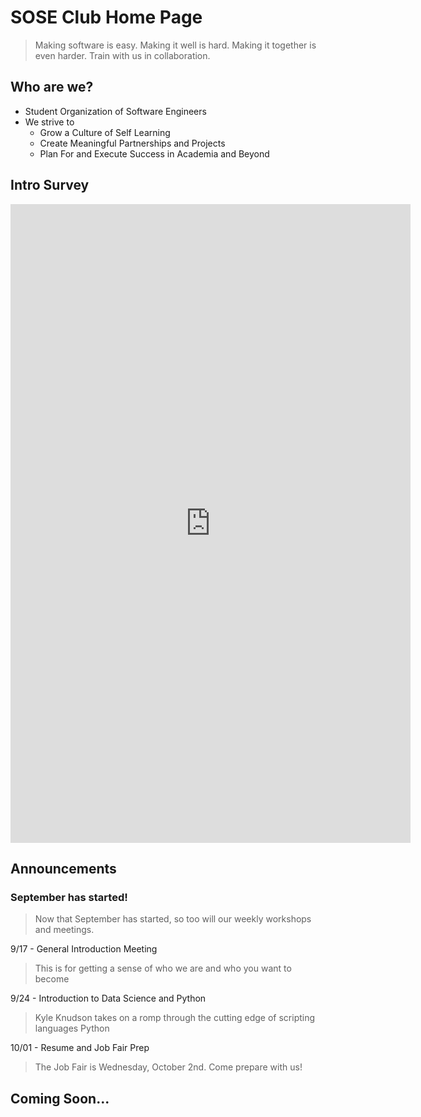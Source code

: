# SOSE Club Home Page

> Making software is easy. 
> Making it well is hard. 
> Making it together is even harder. 
> Train with us in collaboration.


## Who are we?
- Student Organization of Software Engineers
- We strive to
	- Grow a Culture of Self Learning 
	- Create Meaningful Partnerships and Projects 
	- Plan For and Execute Success in Academia and Beyond

## Intro Survey

<html>
<iframe src="https://docs.google.com/forms/d/e/1FAIpQLSexFNvO_XONfWyce429YR5AnNB6hRnzxl0-SACJSj5leUy2dA/viewform?embedded=true" width="640" height="1022" frameborder="0" marginheight="0" marginwidth="0">Loading…</iframe>
</html>


## Announcements

### September has started!

> Now that September has started, so too will our weekly workshops and meetings. 


9/17 - General Introduction Meeting

> This is for getting a sense of who we are and who you want to become


9/24 - Introduction to Data Science and Python

> Kyle Knudson takes on a romp through the cutting edge of scripting languages Python


10/01 - Resume and Job Fair Prep

> The Job Fair is Wednesday, October 2nd. Come prepare with us!




## Coming Soon...
